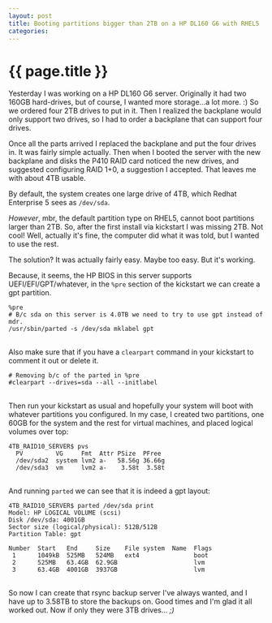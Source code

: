 ```yaml
---
layout: post
title: Booting partitions bigger than 2TB on a HP DL160 G6 with RHEL5
categories:
---
```


# {{ page.title }}

Yesterday I was working on a HP DL160 G6 server. Originally it had two 160GB hard-drives, but of course, I wanted more storage...a lot more. :) So we ordered four 2TB drives to put in it. Then I realized the backplane would only support two drives, so I had to order a backplane that can support four drives.

Once all the parts arrived I replaced the backplane and put the four drives in. It was fairly simple actually. Then when I booted the server with the new backplane and disks the P410 RAID card noticed the new drives, and suggested configuring RAID 1+0, a suggestion I accepted. That leaves me with about 4TB usable.

By default, the system creates one large drive of 4TB, which Redhat Enterprise 5 sees as `/dev/sda`. 

*However*, mbr, the default partition type on RHEL5, cannot boot partitions larger than 2TB. So, after the first install via kickstart I was missing 2TB. Not cool! Well, actually it's fine, the computer did what it was told, but I wanted to use the rest.

The solution? It was actually fairly easy. Maybe too easy. But it's working.

Because, it seems, the HP BIOS in this server supports UEFI/EFI/GPT/whatever, in the `%pre` section of the kickstart we can create a gpt partition.

<pre>
<code>%pre
# B/c sda on this server is 4.0TB we need to try to use gpt instead of mdr.
/usr/sbin/parted -s /dev/sda mklabel gpt
</code>
</pre>

Also make sure that if you have a `clearpart` command in your kickstart to comment it out or delete it.

<pre>
<code># Removing b/c of the parted in %pre
#clearpart --drives=sda --all --initlabel
</code>
</pre>

Then run your kickstart as usual and hopefully your system will boot with whatever partitions you configured. In my case, I created two partitions, one 60GB for the system and the rest for virtual machines, and placed logical volumes over top:

<pre>
<code>4TB_RAID10_SERVER$ pvs
  PV         VG     Fmt  Attr PSize  PFree 
  /dev/sda2  system lvm2 a-   58.56g 36.66g
  /dev/sda3  vm     lvm2 a-    3.58t  3.58t
</code>
</pre>

And running `parted` we can see that it is indeed a gpt layout:

<pre>
<code>4TB_RAID10_SERVER$ parted /dev/sda print
Model: HP LOGICAL VOLUME (scsi)
Disk /dev/sda: 4001GB
Sector size (logical/physical): 512B/512B
Partition Table: gpt

Number  Start   End     Size    File system  Name  Flags
 1      1049kB  525MB   524MB   ext4               boot
 2      525MB   63.4GB  62.9GB                     lvm
 3      63.4GB  4001GB  3937GB                     lvm
</code>
</pre>

So now I can create that rsync backup server I've always wanted, and I have up to 3.58TB to store the backups on. Good times and I'm glad it all worked out. Now if only they were 3TB drives... *;)*

